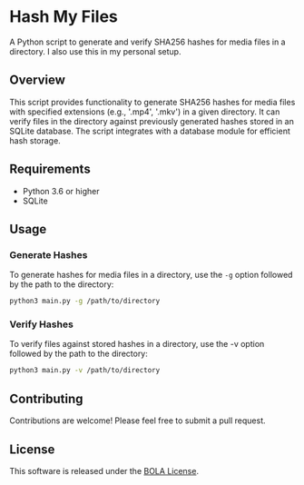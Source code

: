 # Hash My Files

A Python script to generate and verify SHA256 hashes for media files in a directory.
I also use this in my personal setup.

## Overview

This script provides functionality to generate SHA256 hashes for media files with specified extensions (e.g., '.mp4', '.mkv') in a given directory. It can verify files in the directory against previously generated hashes stored in an SQLite database. The script integrates with a database module for efficient hash storage.

## Requirements

- Python 3.6 or higher
- SQLite

## Usage

### Generate Hashes

To generate hashes for media files in a directory, use the `-g` option followed by the path to the directory:

```bash
python3 main.py -g /path/to/directory
```

### Verify Hashes

To verify files against stored hashes in a directory, use the -v option followed by the path to the directory:

```bash
python3 main.py -v /path/to/directory
```

## Contributing

Contributions are welcome! Please feel free to submit a pull request.

## License

This software is released under the [BOLA License](LICENSE).
